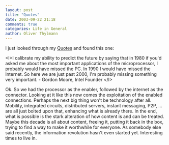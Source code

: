 ```yaml
---
layout: post
title: "Quotes"
date: 2003-09-22 21:18
comments: true
categories: Life in General
author: Oliver Thylmann
---
```



I just looked through my [Quotes](http://www.ennead.de/quote.php) and found this one:

&lt;I&gt;I calibrate my ability to predict the future by saying that in 1980 if you'd asked me about the most important applications of the microprocessor, I probably would have missed the PC. In 1990 I would have missed the Internet. So here we are just past 2000, I'm probably missing something very important. - Gordon Moore, Intel Founder &lt;/I&gt;

Ok. So we had the processor as the enabler, followed by the internet as the connector. Looking at it like this now comes the exploitation of the enabled connections. Perhaps the next big thing won't be technology after all. Mobility, integrated circuits, distributed servers, instant messaging, P2P, ... are all just bolted upon that, enhancing what is already there. In the end, what is possible is the stark alteration of how content is and can be treated. Maybe this decade is all about content, freeing it, putting it back in the box, trying to find a way to make it worthwhile for everyone. As somebody else said recently, the information revolution hasn't even started yet. Interesting times to live in.


